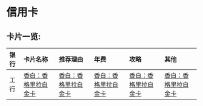 # 信用卡
## 卡片一览:

| 银行 | 卡片名称 | 推荐理由 | 年费 | 攻略 | 其他 |
| :- | :- |  :- |  :- |  :- |  :- | 
| 工行 | [香白：香格里拉白金卡](https://beyondthe.top/IT) |[香白：香格里拉白金卡](https://beyondthe.top/IT) |[香白：香格里拉白金卡](https://beyondthe.top/IT) |[香白：香格里拉白金卡](https://beyondthe.top/IT) |[香白：香格里拉白金卡](https://beyondthe.top/IT) |
